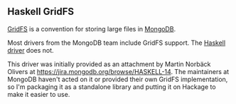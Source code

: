 ## Haskell GridFS

[GridFS](https://docs.mongodb.org/manual/core/gridfs/) is a convention for
storing large files in [MongoDB](https://www.mongodb.org/).

Most drivers from the MongoDB team include GridFS support.  The [Haskell
driver](https://github.com/mongodb-haskell/mongodb) does not.

This driver was initially provided as an attachment by Martin Norbäck Olivers at
https://jira.mongodb.org/browse/HASKELL-14.  The maintainers at MongoDB haven't
acted on it or provided their own GridFS implementation, so I'm packaging it as
a standalone library and putting it on Hackage to make it easier to use.
